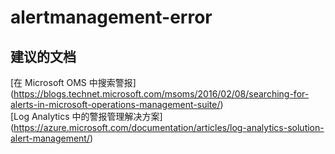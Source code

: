 
<properties
    pageTitle="alertmanagement-error"
    description="与警报管理错误相关的问题"
    service="microsoft.operationalinsights"
    resource="operationalinsightsaccounts"
    authors="adoylemsft"
    displayorder=""
    selfHelpType="generic"
    supportTopicIds="32536531"
    resourceTags=""
    productPesIds="15725"
    cloudEnvironments="public, Blackforest, Fairfax"
/>


# alertmanagement-error


## **建议的文档**
[在 Microsoft OMS 中搜索警报] (https://blogs.technet.microsoft.com/msoms/2016/02/08/searching-for-alerts-in-microsoft-operations-management-suite/) <br>
[Log Analytics 中的警报管理解决方案] (https://azure.microsoft.com/documentation/articles/log-analytics-solution-alert-management/)


<!--HONumber=Oct16_HO3-->


